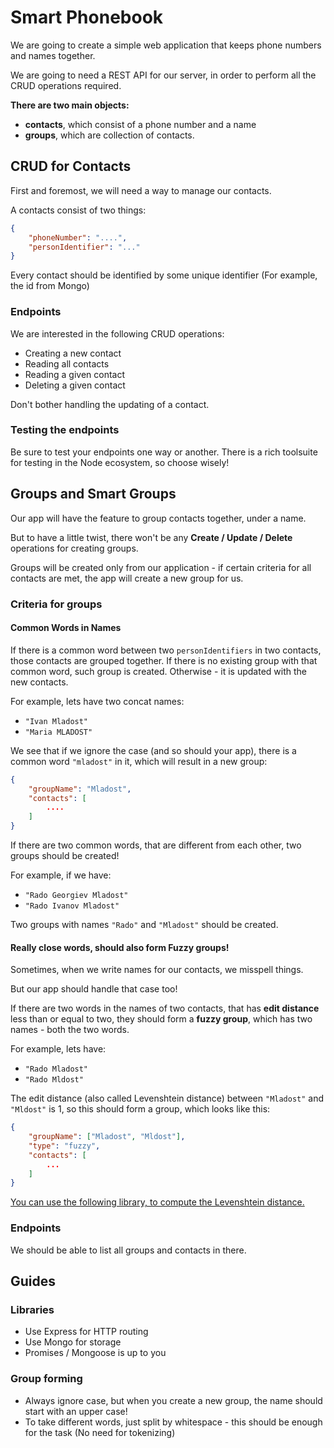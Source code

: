   # Smart Phonebook

  We are going to create a simple web application that keeps phone numbers and names together.

  We are going to need a REST API for our server, in order to perform all the CRUD operations required.

  __There are two main objects:__

  * **contacts**, which consist of a phone number and a name
  * **groups**, which are collection of contacts.

  ## CRUD for Contacts

  First and foremost, we will need a way to manage our contacts.

  A contacts consist of two things:

  ```json
  {
      "phoneNumber": "....",
      "personIdentifier": "..."
  }
  ```

  Every contact should be identified by some unique identifier (For example, the id from Mongo)

  ### Endpoints

  We are interested in the following CRUD operations:

  * Creating a new contact
  * Reading all contacts
  * Reading a given contact
  * Deleting a given contact

  Don't bother handling the updating of a contact.

  ### Testing the endpoints

  Be sure to test your endpoints one way or another. There is a rich toolsuite for testing in the Node ecosystem, so choose wisely!

  ## Groups and Smart Groups

  Our app will have the feature to group contacts together, under a name.

  But to have a little twist, there won't be any **Create / Update / Delete** operations for creating groups.

  Groups will be created only from our application - if certain criteria for all contacts are met, the app will create a new group for us.

  ### Criteria for groups

  #### Common Words in Names

  If there is a common word between two `personIdentifiers` in two contacts, those contacts are grouped together. If there is no existing group with that common word, such group is created. Otherwise - it is updated with the new contacts.

  For example, lets have two concat names:

  * `"Ivan Mladost"`
  * `"Maria MLADOST"`

  We see that if we ignore the case (and so should your app), there is a common word `"mladost"` in it, which will result in a new group:

  ```json
  {
      "groupName": "Mladost",
      "contacts": [
          ....
      ]
  }
  ```

  If there are two common words, that are different from each other, two groups should be created!

  For example, if we have:

  * `"Rado Georgiev Mladost"`
  * `"Rado Ivanov Mladost"`

  Two groups with names `"Rado"` and `"Mladost"` should be created.

  #### Really close words, should also form Fuzzy groups!

  Sometimes, when we write names for our contacts, we misspell things.

  But our app should handle that case too!

  If there are two words in the names of two contacts, that has **edit distance** less than or equal to two, they should form a **fuzzy group**, which has two names - both the two words.

  For example, lets have:

  * `"Rado Mladost"`
  * `"Rado Mldost"`

  The edit distance (also called Levenshtein distance) between `"Mladost"` and `"Mldost"` is 1, so this should form a group, which looks like this:

  ```json
  {
      "groupName": ["Mladost", "Mldost"],
      "type": "fuzzy",
      "contacts": [
          ...
      ]
  }
  ```

  [You can use the following library, to compute the Levenshtein distance.](https://github.com/gf3/Levenshtein)

  ### Endpoints

  We should be able to list all groups and contacts in there.

  ## Guides

  ### Libraries

  * Use Express for HTTP routing
  * Use Mongo for storage
  * Promises / Mongoose is up to you

  ### Group forming

  * Always ignore case, but when you create a new group, the name should start with an upper case!
  * To take different words, just split by whitespace - this should be enough for the task (No need for tokenizing)
